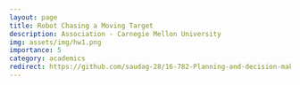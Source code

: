 ```yaml
---
layout: page
title: Robot Chasing a Moving Target
description: Association - Carnegie Mellon University
img: assets/img/hw1.png
importance: 5
category: academics
redirect: https://github.com/saudag-28/16-782-Planning-and-decision-making-in-robotics/tree/main/HW1
---
```



